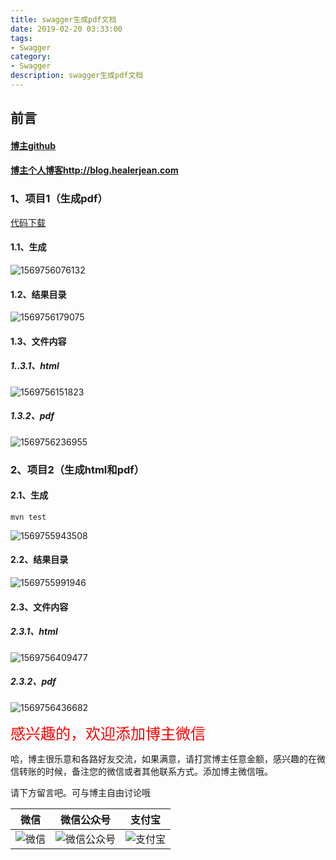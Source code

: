 ```yaml
---
title: swagger生成pdf文档
date: 2019-02-20 03:33:00
tags: 
- Swagger
category: 
- Swagger
description: swagger生成pdf文档
---
```


<!-- 

https://raw.githubusercontent.com/HealerJean/HealerJean.github.io/master/blogImages/
　　首行缩进

<font  clalss="healerColor" color="red" size="5" >     </font>

<font  clalss="healerSize"  size="5" >     </font>
-->




## 前言

#### [博主github](https://github.com/HealerJean)
#### [博主个人博客http://blog.healerjean.com](http://HealerJean.github.io)    



### 1、项目1（生成pdf）



[代码下载]()

#### 1.1、生成

![1569756076132](https://raw.githubusercontent.com/HealerJean/HealerJean.github.io/master/blogImages/1569756076132.png)



#### 1.2、结果目录



![1569756179075](https://raw.githubusercontent.com/HealerJean/HealerJean.github.io/master/blogImages/1569756179075.png)



#### 1.3、文件内容



##### 1..3.1、html



![1569756151823](https://raw.githubusercontent.com/HealerJean/HealerJean.github.io/master/blogImages/1569756151823.png)



##### 1.3.2、pdf

![1569756236955](https://raw.githubusercontent.com/HealerJean/HealerJean.github.io/master/blogImages/1569756236955.png)





### 2、项目2（生成html和pdf）



#### 2.1、生成



```
mvn test
```

![1569755943508](https://raw.githubusercontent.com/HealerJean/HealerJean.github.io/master/blogImages/1569755943508.png)



#### 2.2、结果目录

![1569755991946](https://raw.githubusercontent.com/HealerJean/HealerJean.github.io/master/blogImages/1569755991946.png)



#### 2.3、文件内容

##### 2.3.1、html

![1569756409477](https://raw.githubusercontent.com/HealerJean/HealerJean.github.io/master/blogImages/1569756409477.png)



##### 2.3.2、pdf

![1569756436682](https://raw.githubusercontent.com/HealerJean/HealerJean.github.io/master/blogImages/1569756436682.png)









<font  color="red" size="5" >     
感兴趣的，欢迎添加博主微信
 </font>       

   



哈，博主很乐意和各路好友交流，如果满意，请打赏博主任意金额，感兴趣的在微信转账的时候，备注您的微信或者其他联系方式。添加博主微信哦。    

请下方留言吧。可与博主自由讨论哦

|微信 | 微信公众号|支付宝|
|:-------:|:-------:|:------:|
| ![微信](https://raw.githubusercontent.com/HealerJean/HealerJean.github.io/master/assets/img/tctip/weixin.jpg)|![微信公众号](https://raw.githubusercontent.com/HealerJean/HealerJean.github.io/master/assets/img/my/qrcode_for_gh_a23c07a2da9e_258.jpg)|![支付宝](https://raw.githubusercontent.com/HealerJean/HealerJean.github.io/master/assets/img/tctip/alpay.jpg) |



<link rel="stylesheet" href="https://unpkg.com/gitalk/dist/gitalk.css">

<script src="https://unpkg.com/gitalk@latest/dist/gitalk.min.js"></script> 
<div id="gitalk-container"></div>    
 <script type="text/javascript">
    var gitalk = new Gitalk({
		clientID: `1d164cd85549874d0e3a`,
		clientSecret: `527c3d223d1e6608953e835b547061037d140355`,
		repo: `HealerJean.github.io`,
		owner: 'HealerJean',
		admin: ['HealerJean'],
		id: 'AAAAAAAAAAAAAAA',
    });
    gitalk.render('gitalk-container');
</script> 
